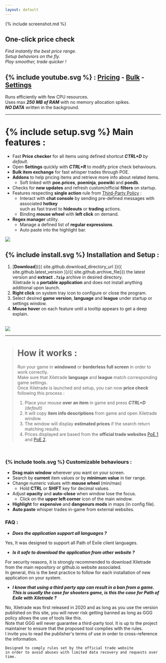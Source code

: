 ```yaml
---
layout: default
---
```

{% include screenshot.md %}
## One-click price check

*Find instantly the best price range.*  
*Setup behaviors on the fly.*  
*Play smoother, trade quicker !*  


## {% include youtube.svg %} : [Pricing](https://youtu.be/4mP3uOsr8oc) - [Bulk](https://youtu.be/6yuLZXTho-A) - [Settings](https://youtu.be/libdIjrNM-8)<br>

Runs efficiently with few CPU resources.  
Uses max ***250 MB of RAM*** with no memory allocation spikes.  
***NO DATA*** written in the background.  

* * *

# {% include setup.svg %} Main features :

- Fast **Price checker** for all items using defined shortcut ***CTRL+D*** *by default*.
- Open **Settings** quickly with ***CTRL+R*** to modify price check behaviours.
- **Bulk item exchange** for fast whisper trades through POE.
- **Addons** to help pricing items and retrieve more info about related items.
	- Soft linked with **poe.prices**, **poeninja**, **poewiki** and **poedb**.
- Checks for **new updates** and refresh custom/official **filters** on startup.
- Features respecting **single action** rule from [Third-Party Policy](https://www.pathofexile.com/developer/docs#policy) :
	- Interact with **chat console** by sending pre-defined messages with associated **hotkey**  
such as fast travel to **hideouts** or **trading** actions.
	- Binding **mouse wheel** with **left click** on demand.
- **Regex manager** utility.
	- Manage a defined list of **regular expressions**.
	- Auto paste into the highlight bar.

<img align="center" src="https://github.com/user-attachments/assets/1a3229fe-9f61-4c18-b4de-98e2ee026ace">  
<br>

## {% include install.svg %} Installation and Setup :

1. [**Download**]({{ site.github.download_directory_url }}{{ site.github.latest_version }}/{{ site.github.archive_file}}) the latest version and **extract** **`.7zip`** archive in desired directory.  
Xiletrade is a **portable application** and does not install anything additional upon launch.
2. **Right click** on system tray icon to configure or close the program.  
3. Select desired **game version**, **language** and **league** under startup or settings window.
4. **Mouse hover** on each feature until a tooltip appears to get a deep explain.   
<br>
<img src="https://github.com/user-attachments/assets/2aa8b83a-9144-4b56-8d79-1808aac0d486">
<br>

* * *
> # How it works :
> 
> Run your game in **windowed** or **borderless full screen** in order to work correctly.  
> Make sure that Xiletrade **language** and **league** match corresponding game settings.  
> Once Xiletrade is launched and setup, you can now **price check** following this process :
>    1. Place your mouse **over an item** in game and press ***CTRL+D*** *(default)*
>    2. It will copy **item info descriptions** from game and open Xiletrade window.
>    3. The window will display **estimated prices** if the search return matching results.
>    4. Prices displayed are based from the **official trade websites** [PoE 1](https://www.pathofexile.com/trade/search/) and [PoE 2](https://www.pathofexile.com/trade2/search/poe2/).
<br>

### {% include tools.svg %} Customizable behaviours :

* **Drag main window** wherever you want on your screen.
* Search by **current** item values or by **minimum value** in tier range.
* Change numeric values with **mouse wheel** (min/max)
	* Hold **CTRL** or **SHIFT** key for decimal values.
* Adjust **opacity** and **auto-close** when window lose the focus.
	* Click on the **upper left corner** icon of the main window.
* **Highlight** for **expensive** and **dangeours mods** in maps (in config file).
* **Auto paste** whisper trades in-game from external websites.  

### FAQ :

- ***Does the application support all languages ?***  

Yes, It was designed to support all Path of Exile client languages.

- ***Is it safe to download the application from other website ?***   

For security reasons, it is strongly recommended to download Xiletrade from the main repository or github.io website associated.   
In general, this is the best practice to follow for each installation of new application on your system.

- ***I know that using a third party app can result in a ban from a game.***   
***This is usually the case for shooters game, is this the case for Path of Exile with Xiletrade ?***  

No, Xiletrade was first released in 2020 and as long as you use the version published on this site, you will never risk getting banned as long as GGG policy allows the use of tools like this.  
Note that GGG will never guarantee a third-party tool. It is up to the project maintainer to ensure that the proposed tool complies with the rules.  
I invite you to read the publisher's terms of use in order to cross-reference the information. 

```
Designed to comply rules set by the official trade website  
in order to avoid abuses with limited data recovery and requests over time.  
```
